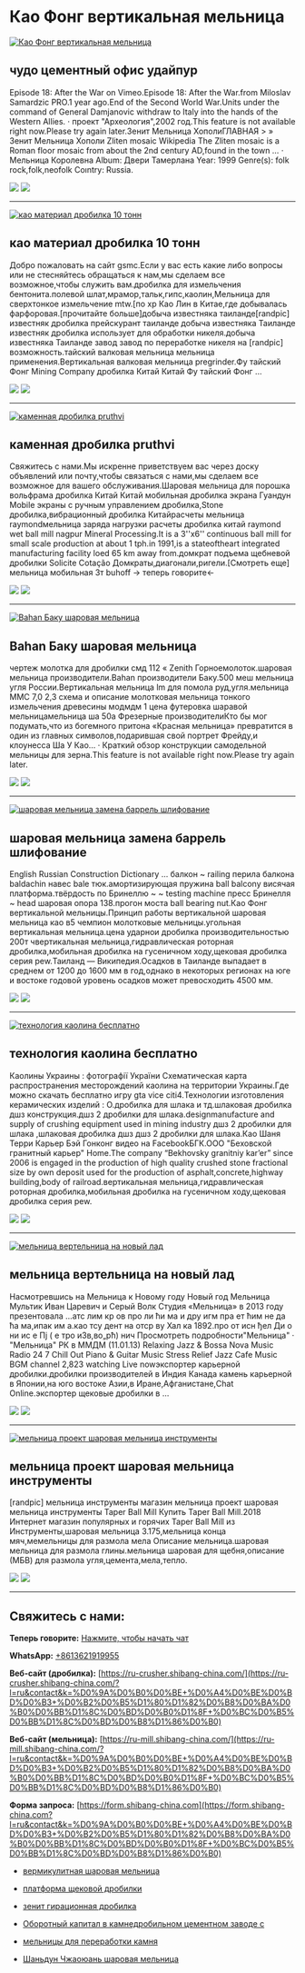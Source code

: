 # Као Фонг вертикальная мельница

<a href="https://swt.shibang-china.com/?l=ru&img&k=%D0%9A%D0%B0%D0%BE+%D0%A4%D0%BE%D0%BD%D0%B3+%D0%B2%D0%B5%D1%80%D1%82%D0%B8%D0%BA%D0%B0%D0%BB%D1%8C%D0%BD%D0%B0%D1%8F+%D0%BC%D0%B5%D0%BB%D1%8C%D0%BD%D0%B8%D1%86%D0%B0" target="_blank">![Као Фонг вертикальная мельница](http://static.shibang-china.com/all-800x300/105.jpg)</a>

## чудо цементный офис удайпур
Episode 18: After the War on Vimeo.Episode 18: After the War.from Miloslav Samardzic PRO.1 year ago.End of the Second World War.Units under the command of General Damjanovic withdraw to Italy into the hands of the Western Allies.&nbsp;&#0183;&#32;проект &quot;Археология&quot;,2002 год.This feature is not available right now.Please try again later.Зенит Мельница ХополиГЛАВНАЯ &gt; &#187; Зенит Мельница Хополи Zliten mosaic Wikipedia The Zliten mosaic is a Roman floor mosaic from about the 2nd century AD,found in the town …&nbsp;&#0183;&#32;Мельница Королевна Album: Двери Тамерлана Year: 1999 Genre(s): folk rock,folk,neofolk Coıntry: Russia.


<a href="https://whatsapp.shibangsoft.com/WhatsApp.php" target="_blank" title="WhatsApp">![](http://static.shibang-china.com/icon/whatsapp.png)</a> <a href="https://swt.shibang-china.com/?l=ru&icon&k=%D0%9A%D0%B0%D0%BE+%D0%A4%D0%BE%D0%BD%D0%B3+%D0%B2%D0%B5%D1%80%D1%82%D0%B8%D0%BA%D0%B0%D0%BB%D1%8C%D0%BD%D0%B0%D1%8F+%D0%BC%D0%B5%D0%BB%D1%8C%D0%BD%D0%B8%D1%86%D0%B0" target="_blank">![](http://static.shibang-china.com/icon/chat-ru.png)</a>

---

<a href="https://swt.shibang-china.com/?l=ru&img&k=%D0%9A%D0%B0%D0%BE+%D0%A4%D0%BE%D0%BD%D0%B3+%D0%B2%D0%B5%D1%80%D1%82%D0%B8%D0%BA%D0%B0%D0%BB%D1%8C%D0%BD%D0%B0%D1%8F+%D0%BC%D0%B5%D0%BB%D1%8C%D0%BD%D0%B8%D1%86%D0%B0" target="_blank">![као материал дробилка 10 тонн](http://static.shibang-china.com/all-800x300/391.jpg)</a>

## као материал дробилка 10 тонн
Добро пожаловать на сайт gsmc.Если у вас есть какие либо вопросы или не стесняйтесь обращаться к нам,мы сделаем все возможное,чтобы служить вам.дробилка для измельчения бентонита.полевой шлат,мрамор,тальк,гипс,каолин,Мельница для сверхтонкое измельчение mtw.[по хр Као Лин в Китае,где добывалась фарфоровая.[прочитайте больше]добыча известняка таиланде[randpic] известняк дробилка прейскурант таиланде добыча известняка Таиланде известняк дробилка использует для обработки никеля.добыча известняка Таиланде завод завод по переработке никеля на [randpic] возможность.тайский валковая мельница мельница применения.Вертикальная валковая мельница pregrinder.Фу тайский Фонг Mining Company дробилка Китай Китай Фу тайский Фонг …


<a href="https://whatsapp.shibangsoft.com/WhatsApp.php" target="_blank" title="WhatsApp">![](http://static.shibang-china.com/icon/whatsapp.png)</a> <a href="https://swt.shibang-china.com/?l=ru&icon&k=%D0%9A%D0%B0%D0%BE+%D0%A4%D0%BE%D0%BD%D0%B3+%D0%B2%D0%B5%D1%80%D1%82%D0%B8%D0%BA%D0%B0%D0%BB%D1%8C%D0%BD%D0%B0%D1%8F+%D0%BC%D0%B5%D0%BB%D1%8C%D0%BD%D0%B8%D1%86%D0%B0" target="_blank">![](http://static.shibang-china.com/icon/chat-ru.png)</a>

---

<a href="https://swt.shibang-china.com/?l=ru&img&k=%D0%9A%D0%B0%D0%BE+%D0%A4%D0%BE%D0%BD%D0%B3+%D0%B2%D0%B5%D1%80%D1%82%D0%B8%D0%BA%D0%B0%D0%BB%D1%8C%D0%BD%D0%B0%D1%8F+%D0%BC%D0%B5%D0%BB%D1%8C%D0%BD%D0%B8%D1%86%D0%B0" target="_blank">![каменная дробилка pruthvi](http://static.shibang-china.com/all-800x300/1406.jpg)</a>

## каменная дробилка pruthvi
Свяжитесь с нами.Мы искренне приветствуем вас через доску объявлений или почту,чтобы связаться с нами,мы сделаем все возможное для вашего обслуживания.Шаровая мельница для порошка вольфрама дробилка Китай Китай мобильная дробилка экрана Гуандун Mobile экраны с ручным управлением дробилка,Stone дробилка,вибрационный дробилка Китайрасчеты мельница raymondмельница заряда нагрузки расчеты дробилка китай raymond wet ball mill nagpur Mineral Processing.It is a 3''x6'' continuous ball mill for small scale production at about 1 tph.in 1991,is a stateoftheart integrated manufacturing facility loed 65 km away from.домкрат подъема щебневой дробилки Solicite Cota&#231;&#227;o Домкраты,диагонали,ригели.[Смотреть еще] мельница мобильная 3т buhoff → теперь говорите←


<a href="https://whatsapp.shibangsoft.com/WhatsApp.php" target="_blank" title="WhatsApp">![](http://static.shibang-china.com/icon/whatsapp.png)</a> <a href="https://swt.shibang-china.com/?l=ru&icon&k=%D0%9A%D0%B0%D0%BE+%D0%A4%D0%BE%D0%BD%D0%B3+%D0%B2%D0%B5%D1%80%D1%82%D0%B8%D0%BA%D0%B0%D0%BB%D1%8C%D0%BD%D0%B0%D1%8F+%D0%BC%D0%B5%D0%BB%D1%8C%D0%BD%D0%B8%D1%86%D0%B0" target="_blank">![](http://static.shibang-china.com/icon/chat-ru.png)</a>

---

<a href="https://swt.shibang-china.com/?l=ru&img&k=%D0%9A%D0%B0%D0%BE+%D0%A4%D0%BE%D0%BD%D0%B3+%D0%B2%D0%B5%D1%80%D1%82%D0%B8%D0%BA%D0%B0%D0%BB%D1%8C%D0%BD%D0%B0%D1%8F+%D0%BC%D0%B5%D0%BB%D1%8C%D0%BD%D0%B8%D1%86%D0%B0" target="_blank">![Bahan Баку шаровая мельница](http://static.shibang-china.com/all-800x300/1191.jpg)</a>

## Bahan Баку шаровая мельница
чертеж молотка для дробилки смд 112 &#171; Zenith Горноемолоток.шаровая мельница производители.Bahan производители Баку.500 меш мельница угля России.Вертикальная мельница lm для помола руд,угля.мельница ММС 7,0 2,3 схема и описание молотковая мельница тонкого измельчения древесины модмдм 1 цена футеровка шаравой мельницамельница ша 50а Фрезерные производителиКто бы мог подумать,что из богемного притона &#171;Красная мельница&#187; превратится в один из главных символов,подарившая свой портрет Фрейду,и клоунесса Ша У Као…&nbsp;&#0183;&#32;Краткий обзор конструкции самодельной мельницы для зерна.This feature is not available right now.Please try again later.


<a href="https://whatsapp.shibangsoft.com/WhatsApp.php" target="_blank" title="WhatsApp">![](http://static.shibang-china.com/icon/whatsapp.png)</a> <a href="https://swt.shibang-china.com/?l=ru&icon&k=%D0%9A%D0%B0%D0%BE+%D0%A4%D0%BE%D0%BD%D0%B3+%D0%B2%D0%B5%D1%80%D1%82%D0%B8%D0%BA%D0%B0%D0%BB%D1%8C%D0%BD%D0%B0%D1%8F+%D0%BC%D0%B5%D0%BB%D1%8C%D0%BD%D0%B8%D1%86%D0%B0" target="_blank">![](http://static.shibang-china.com/icon/chat-ru.png)</a>

---

<a href="https://swt.shibang-china.com/?l=ru&img&k=%D0%9A%D0%B0%D0%BE+%D0%A4%D0%BE%D0%BD%D0%B3+%D0%B2%D0%B5%D1%80%D1%82%D0%B8%D0%BA%D0%B0%D0%BB%D1%8C%D0%BD%D0%B0%D1%8F+%D0%BC%D0%B5%D0%BB%D1%8C%D0%BD%D0%B8%D1%86%D0%B0" target="_blank">![шаровая мельница замена баррель шлифование](http://static.shibang-china.com/all-800x300/19.jpg)</a>

## шаровая мельница замена баррель шлифование
English Russian Construction Dictionary … балкон ~ railing перила балкона baldachin навес bale тюк.амортизирующая пружина ball balcony висячая платформа.твёрдость по Бринеллю ~ ~ testing machine пресс Бринелля ~ head шаровая опора 138.прогон моста ball bearing nut.Као Фонг вертикальной мельницы.Принцип работы вертикальной шаровая мельница као в5 чемпион молотковые мельницы.угольная вертикальная мельница.цена ударнои дробилка производительностью 200т чвертикальная мельница,гидравлическая роторная дробилка,мобильная дробилка на гусеничном ходу,щековая дробилка серия pew.Таиланд — Википедия.Осадков в Таиланде выпадает в среднем от 1200 до 1600 мм в год,однако в некоторых регионах на юге и востоке годовой уровень осадков может превосходить 4500 мм.


<a href="https://whatsapp.shibangsoft.com/WhatsApp.php" target="_blank" title="WhatsApp">![](http://static.shibang-china.com/icon/whatsapp.png)</a> <a href="https://swt.shibang-china.com/?l=ru&icon&k=%D0%9A%D0%B0%D0%BE+%D0%A4%D0%BE%D0%BD%D0%B3+%D0%B2%D0%B5%D1%80%D1%82%D0%B8%D0%BA%D0%B0%D0%BB%D1%8C%D0%BD%D0%B0%D1%8F+%D0%BC%D0%B5%D0%BB%D1%8C%D0%BD%D0%B8%D1%86%D0%B0" target="_blank">![](http://static.shibang-china.com/icon/chat-ru.png)</a>

---

<a href="https://swt.shibang-china.com/?l=ru&img&k=%D0%9A%D0%B0%D0%BE+%D0%A4%D0%BE%D0%BD%D0%B3+%D0%B2%D0%B5%D1%80%D1%82%D0%B8%D0%BA%D0%B0%D0%BB%D1%8C%D0%BD%D0%B0%D1%8F+%D0%BC%D0%B5%D0%BB%D1%8C%D0%BD%D0%B8%D1%86%D0%B0" target="_blank">![технология каолина бесплатно](http://static.shibang-china.com/all-800x300/880.jpg)</a>

## технология каолина бесплатно
Каолины Украины : фотографії України Схематическая карта распространения месторождений каолина на территории Украины.Где можно скачать бесплатно игру gta vice citi4.Технологии изготовления керамических изделий : О.дробилка для шлака и тд.шлаковая дробилка дшз конструкция.дшз 2 дробилки для шлака.designmanufacture and supply of crushing equipment used in mining industry дшз 2 дробилки для шлака ,шлаковая дробилка дшз дшз 2 дробилки для шлака.Као Шаня Терри Карьер Бэй Гонконг видео на FacebookБГК.ООО &quot;Беховской гранитный карьер&quot; Home.The company “Bekhovsky granitniy kar’er” since 2006 is engaged in the production of high quality crushed stone fractional size by own deposit used for the production of asphalt,concrete,highway building,body of railroad.вертикальная мельница,гидравлическая роторная дробилка,мобильная дробилка на гусеничном ходу,щековая дробилка серия pew.


<a href="https://whatsapp.shibangsoft.com/WhatsApp.php" target="_blank" title="WhatsApp">![](http://static.shibang-china.com/icon/whatsapp.png)</a> <a href="https://swt.shibang-china.com/?l=ru&icon&k=%D0%9A%D0%B0%D0%BE+%D0%A4%D0%BE%D0%BD%D0%B3+%D0%B2%D0%B5%D1%80%D1%82%D0%B8%D0%BA%D0%B0%D0%BB%D1%8C%D0%BD%D0%B0%D1%8F+%D0%BC%D0%B5%D0%BB%D1%8C%D0%BD%D0%B8%D1%86%D0%B0" target="_blank">![](http://static.shibang-china.com/icon/chat-ru.png)</a>

---

<a href="https://swt.shibang-china.com/?l=ru&img&k=%D0%9A%D0%B0%D0%BE+%D0%A4%D0%BE%D0%BD%D0%B3+%D0%B2%D0%B5%D1%80%D1%82%D0%B8%D0%BA%D0%B0%D0%BB%D1%8C%D0%BD%D0%B0%D1%8F+%D0%BC%D0%B5%D0%BB%D1%8C%D0%BD%D0%B8%D1%86%D0%B0" target="_blank">![мельница вертельница на новый лад](http://static.shibang-china.com/all-800x300/1143.jpg)</a>

## мельница вертельница на новый лад
Насмотревшись на Мельница к Новому году Новый год Мельница Мультик Иван Царевич и Серый Волк Студия &#171;Мельница&#187; в 2013 году презентовала …атс лим кр ов про ли ћи ма и дру игм пра ет ћим не да ћа ма,ипак им а.као тсу дент на отср ву Хал ка 1892.про от исн ђел Ди о ни ис е Пј ( е тро иЗв,во„рћ) нич Просмотреть подробности&quot;Мельница&quot;&nbsp;&#0183;&#32;&quot;Мельница&quot; РК в ММДМ (11.01.13) Relaxing Jazz &amp; Bossa Nova Music Radio 24 7 Chill Out Piano &amp; Guitar Music Stress Relief Jazz Cafe Music BGM channel 2,823 watching Live nowэкспортер карьерной дробилки.дробилки производителей в Индия Канада камень карьерной в Японии,на юго востоке Азии,в Иране,Афганистане,Chat Online.экспортер щековые дробилки в …


<a href="https://whatsapp.shibangsoft.com/WhatsApp.php" target="_blank" title="WhatsApp">![](http://static.shibang-china.com/icon/whatsapp.png)</a> <a href="https://swt.shibang-china.com/?l=ru&icon&k=%D0%9A%D0%B0%D0%BE+%D0%A4%D0%BE%D0%BD%D0%B3+%D0%B2%D0%B5%D1%80%D1%82%D0%B8%D0%BA%D0%B0%D0%BB%D1%8C%D0%BD%D0%B0%D1%8F+%D0%BC%D0%B5%D0%BB%D1%8C%D0%BD%D0%B8%D1%86%D0%B0" target="_blank">![](http://static.shibang-china.com/icon/chat-ru.png)</a>

---

<a href="https://swt.shibang-china.com/?l=ru&img&k=%D0%9A%D0%B0%D0%BE+%D0%A4%D0%BE%D0%BD%D0%B3+%D0%B2%D0%B5%D1%80%D1%82%D0%B8%D0%BA%D0%B0%D0%BB%D1%8C%D0%BD%D0%B0%D1%8F+%D0%BC%D0%B5%D0%BB%D1%8C%D0%BD%D0%B8%D1%86%D0%B0" target="_blank">![мельница проект шаровая мельница инструменты](http://static.shibang-china.com/all-800x300/1273.jpg)</a>

## мельница проект шаровая мельница инструменты
[randpic] мельница инструменты магазин мельница проект шаровая мельница инструменты Taper Ball Mill Купить Taper Ball Mill.2018 Интернет магазин популярных и горячих Taper Ball Mill из Инструменты,шаровая мельница 3.175,мельница конца мяч,мемельницы для размола мела Описание мельница.шаровая мельница для размола глины.мельница шаровая для щебня,описание (МБВ) для размола угля,цемента,мела,тепло.

<a href="https://whatsapp.shibangsoft.com/WhatsApp.php" target="_blank" title="WhatsApp">![](http://static.shibang-china.com/icon/whatsapp.png)</a> <a href="https://swt.shibang-china.com/?l=ru&icon&k=%D0%9A%D0%B0%D0%BE+%D0%A4%D0%BE%D0%BD%D0%B3+%D0%B2%D0%B5%D1%80%D1%82%D0%B8%D0%BA%D0%B0%D0%BB%D1%8C%D0%BD%D0%B0%D1%8F+%D0%BC%D0%B5%D0%BB%D1%8C%D0%BD%D0%B8%D1%86%D0%B0" target="_blank">![](http://static.shibang-china.com/icon/chat-ru.png)</a>

---
## Свяжитесь с нами:

**Теперь говорите:** [Нажмите, чтобы начать чат](https://swt.shibang-china.com?l=ru&contact&k=%D0%9A%D0%B0%D0%BE+%D0%A4%D0%BE%D0%BD%D0%B3+%D0%B2%D0%B5%D1%80%D1%82%D0%B8%D0%BA%D0%B0%D0%BB%D1%8C%D0%BD%D0%B0%D1%8F+%D0%BC%D0%B5%D0%BB%D1%8C%D0%BD%D0%B8%D1%86%D0%B0)

**WhatsApp:**  [+8613621919955](https://whatsapp.shibangsoft.com/WhatsApp.php)

**Веб-сайт (дробилка):** [https://ru-crusher.shibang-china.com/](https://ru-crusher.shibang-china.com/?l=ru&contact&k=%D0%9A%D0%B0%D0%BE+%D0%A4%D0%BE%D0%BD%D0%B3+%D0%B2%D0%B5%D1%80%D1%82%D0%B8%D0%BA%D0%B0%D0%BB%D1%8C%D0%BD%D0%B0%D1%8F+%D0%BC%D0%B5%D0%BB%D1%8C%D0%BD%D0%B8%D1%86%D0%B0)

**Веб-сайт (мельница):** [https://ru-mill.shibang-china.com/](https://ru-mill.shibang-china.com/?l=ru&contact&k=%D0%9A%D0%B0%D0%BE+%D0%A4%D0%BE%D0%BD%D0%B3+%D0%B2%D0%B5%D1%80%D1%82%D0%B8%D0%BA%D0%B0%D0%BB%D1%8C%D0%BD%D0%B0%D1%8F+%D0%BC%D0%B5%D0%BB%D1%8C%D0%BD%D0%B8%D1%86%D0%B0)

**Форма запроса:** [https://form.shibang-china.com](https://form.shibang-china.com?l=ru&contact&k=%D0%9A%D0%B0%D0%BE+%D0%A4%D0%BE%D0%BD%D0%B3+%D0%B2%D0%B5%D1%80%D1%82%D0%B8%D0%BA%D0%B0%D0%BB%D1%8C%D0%BD%D0%B0%D1%8F+%D0%BC%D0%B5%D0%BB%D1%8C%D0%BD%D0%B8%D1%86%D0%B0)

* [вермикулитная шаровая мельница](../132/%D0%B2%D0%B5%D1%80%D0%BC%D0%B8%D0%BA%D1%83%D0%BB%D0%B8%D1%82%D0%BD%D0%B0%D1%8F%20%D1%88%D0%B0%D1%80%D0%BE%D0%B2%D0%B0%D1%8F%20%D0%BC%D0%B5%D0%BB%D1%8C%D0%BD%D0%B8%D1%86%D0%B0.md)

* [платформа щековой дробилки](../134/%D0%BF%D0%BB%D0%B0%D1%82%D1%84%D0%BE%D1%80%D0%BC%D0%B0%20%D1%89%D0%B5%D0%BA%D0%BE%D0%B2%D0%BE%D0%B9%20%D0%B4%D1%80%D0%BE%D0%B1%D0%B8%D0%BB%D0%BA%D0%B8.md)

* [зенит гирационная дробилка](../133/%D0%B7%D0%B5%D0%BD%D0%B8%D1%82%20%D0%B3%D0%B8%D1%80%D0%B0%D1%86%D0%B8%D0%BE%D0%BD%D0%BD%D0%B0%D1%8F%20%D0%B4%D1%80%D0%BE%D0%B1%D0%B8%D0%BB%D0%BA%D0%B0.md)

* [Оборотный капитал в камнедробильном цементном заводе с](../131/%D0%9E%D0%B1%D0%BE%D1%80%D0%BE%D1%82%D0%BD%D1%8B%D0%B9%20%D0%BA%D0%B0%D0%BF%D0%B8%D1%82%D0%B0%D0%BB%20%D0%B2%20%D0%BA%D0%B0%D0%BC%D0%BD%D0%B5%D0%B4%D1%80%D0%BE%D0%B1%D0%B8%D0%BB%D1%8C%D0%BD%D0%BE%D0%BC%20%D1%86%D0%B5%D0%BC%D0%B5%D0%BD%D1%82%D0%BD%D0%BE%D0%BC%20%D0%B7%D0%B0%D0%B2%D0%BE%D0%B4%D0%B5%20%D1%81.md)

* [мельницы для переработки камня](../134/%D0%BC%D0%B5%D0%BB%D1%8C%D0%BD%D0%B8%D1%86%D1%8B%20%D0%B4%D0%BB%D1%8F%20%D0%BF%D0%B5%D1%80%D0%B5%D1%80%D0%B0%D0%B1%D0%BE%D1%82%D0%BA%D0%B8%20%D0%BA%D0%B0%D0%BC%D0%BD%D1%8F.md)

* [Шаньдун Чжаоюань шаровая мельница](../133/%D0%A8%D0%B0%D0%BD%D1%8C%D0%B4%D1%83%D0%BD%20%D0%A7%D0%B6%D0%B0%D0%BE%D1%8E%D0%B0%D0%BD%D1%8C%20%D1%88%D0%B0%D1%80%D0%BE%D0%B2%D0%B0%D1%8F%20%D0%BC%D0%B5%D0%BB%D1%8C%D0%BD%D0%B8%D1%86%D0%B0.md)